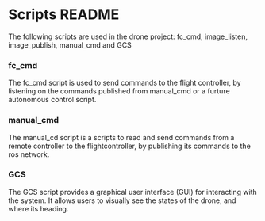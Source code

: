 # Scripts README
The following scripts are used in the drone project: fc_cmd, image_listen, image_publish, manual_cmd and GCS

### fc_cmd
The fc_cmd script is used to send commands to the flight controller, by listening on the commands published from manual_cmd or a furture autonomous control script.

### manual_cmd
The manual_cd script is a scripts to read and send commands from a remote controller to the flightcontroller, by publishing its commands to the ros network.

### GCS
The GCS script provides a graphical user interface (GUI) for interacting with the system. It allows users to visually see the states of the drone, and where its heading.

